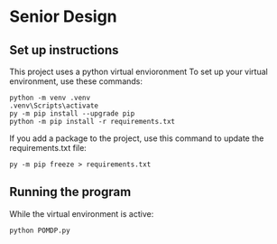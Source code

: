 # Senior Design

## Set up instructions

This project uses a python virtual envioronment 
To set up your virtual environment, use these commands:

```
python -m venv .venv
.venv\Scripts\activate
py -m pip install --upgrade pip
python -m pip install -r requirements.txt   
```

If you add a package to the project, use this command to update the requirements.txt file:

```
py -m pip freeze > requirements.txt
```

## Running the program
While the virtual environment is active:

```
python POMDP.py
```
